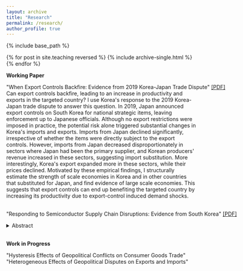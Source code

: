 ```yaml
---
layout: archive
title: "Research"
permalink: /research/
author_profile: true
---
```


{% include base_path %}

{% for post in site.teaching reversed %}
  {% include archive-single.html %}
{% endfor %}

**Working Paper**<br>
<div style="margin-bottom: 1px;"></div>
<span class="indent" style="white-space: nowrap;">"When Export Controls Backfire: Evidence from 2019 Korea-Japan Trade Dispute" <a href="https://younghoon-econ.github.io/YKim_JMP.pdf" target="_blank">[PDF]</a></span><br>
<div class="abstract">
  Can export controls backfire, leading to an increase in productivity and exports in the targeted country? I use Korea's response to the 2019 Korea-Japan trade dispute to answer this question. In 2019, Japan announced export controls on South Korea for national strategic items, leaving enforcement up to Japanese officials. Although no export restrictions were imposed in practice, the potential risk alone triggered substantial changes in Korea's imports and exports. Imports from Japan declined significantly, irrespective of whether the items were directly subject to the export controls. However, imports from Japan decreased disproportionately in sectors where Japan had been the primary supplier, and Korean producers' revenue increased in these sectors, suggesting import substitution. More interestingly, Korea's export expanded more in these sectors, while their prices declined. Motivated by these empirical findings, I structurally estimate the strength of scale economies in Korea and in other countries that substituted for Japan, and find evidence of large scale economies. This suggests that export controls can end up benefiting the targeted country by increasing its productivity due to export-control induced demand shocks.</div><br>
  
<span class="indent" style="margin-bottom: 0; white-space: nowrap;">"Responding to Semiconductor Supply Chain Disruptions: Evidence from South Korea" <a href="https://younghoon-econ.github.io/YKim_Semicon_Feb2024.pdf" target="_blank">[PDF]</a></span><br>
<details>
  <summary class="indent" style="font-size: 14px; margin-top: 0;">Abstract</summary>
  <p class="abstract">
    How might semiconductor producers respond to the possibility of restricted access to key imported intermediate goods? And how might this response vary across inputs? I use the response from Korean semiconductor producers amid the 2019 Korea-Japan political dispute to answer these questions. In July 2019, Japan announced potential export controls on South Korea for three key semiconductor inputs, leaving implementation to Japanese officials. Although no export restrictions were applied in practice, the announcement itself triggered uncertainty over the global supply chain, leading to drastically different responses from Korean producers across the three targeted inputs. I present a model featuring two adjustment margins&mdash;inventories and global sourcing decisions&mdash;with heterogeneity across inputs in the initial share of sourcing from Japan. I show that the calibrated model matches the heterogeneous patterns across the three inputs, suggesting that these two adjustment margins played an important role in practice. Using the model, I also solve for how Korean producers would have responded had Japan extended its export controls to other key semiconductor inputs. These counterfactual responses align with actual responses, indicating that semiconductor producers feared an extension of Japanese export controls.
  </p>
</details>
<br>


**Work in Progress**<br>
<div style="margin-bottom: 1px;"></div>
<span class="indent">"Hysteresis Effects of Geopolitical Conflicts on Consumer Goods Trade"</span><br>
<span class="indent">"Heterogeneous Effects of Geopolitical Disputes on Exports and Imports"</span><br>

